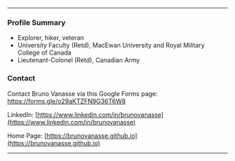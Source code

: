 * * *

### Profile Summary
* Explorer, hiker, veteran
* University Faculty (Retd), MacEwan University and Royal Military College of Canada
* Lieutenant-Colonel (Retd), Canadian Army

### Contact 

Contact Bruno Vanasse via this Google Forms page: [https://forms.gle/o29aKTZFN9G36T6W8 ](https://forms.gle/o29aKTZFN9G36T6W8) 

LinkedIn: [https://www.linkedin.com/in/brunovanasse](https://www.linkedin.com/in/brunovanasse)

Home Page: [https://brunovanasse.github.io](https://brunovanasse.github.io)

* * *
